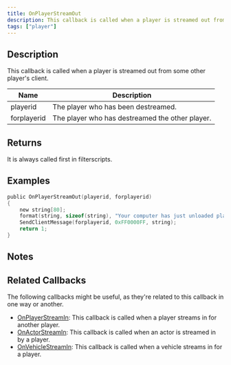 ```yaml
---
title: OnPlayerStreamOut
description: This callback is called when a player is streamed out from some other player's client.
tags: ["player"]
---
```


<VersionWarn name='callback' version='SA-MP 0.3a' />

## Description

This callback is called when a player is streamed out from some other player's client.

| Name        | Description                                     |
| ----------- | ----------------------------------------------- |
| playerid    | The player who has been destreamed.             |
| forplayerid | The player who has destreamed the other player. |

## Returns

It is always called first in filterscripts.

## Examples

```c
public OnPlayerStreamOut(playerid, forplayerid)
{
    new string[80];
    format(string, sizeof(string), "Your computer has just unloaded player ID %d", playerid);
    SendClientMessage(forplayerid, 0xFF0000FF, string);
    return 1;
}
```

## Notes

<TipNPCCallbacks />

## Related Callbacks

The following callbacks might be useful, as they're related to this callback in one way or another. 

- [OnPlayerStreamIn](OnPlayerStreamIn): This callback is called when a player streams in for another player. 
- [OnActorStreamIn](OnPlayerStreamOut): This callback is called when an actor is streamed in by a player. 
- [OnVehicleStreamIn](OnPlayerStreamOut): This callback is called when a vehicle streams in for a player. 
